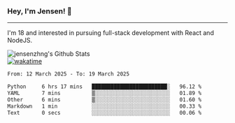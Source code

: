 ### Hey, I'm Jensen! 👋

---

I'm 18 and interested in pursuing full-stack development with React and NodeJS.

![jensenzhng's Github Stats](https://github-readme-stats.vercel.app/api?username=jensenzhng&theme=dark&show_icons=true&count_private=true)
<br />
[![wakatime](https://wakatime.com/badge/user/cbfc263d-3611-4e36-8278-8fad45fe3f62.svg)](https://wakatime.com/@cbfc263d-3611-4e36-8278-8fad45fe3f62)

<!--START_SECTION:waka-->

```txt
From: 12 March 2025 - To: 19 March 2025

Python     6 hrs 17 mins   ████████████████████████░   96.12 %
YAML       7 mins          ▒░░░░░░░░░░░░░░░░░░░░░░░░   01.89 %
Other      6 mins          ▒░░░░░░░░░░░░░░░░░░░░░░░░   01.60 %
Markdown   1 min           ░░░░░░░░░░░░░░░░░░░░░░░░░   00.33 %
Text       0 secs          ░░░░░░░░░░░░░░░░░░░░░░░░░   00.06 %
```

<!--END_SECTION:waka-->
